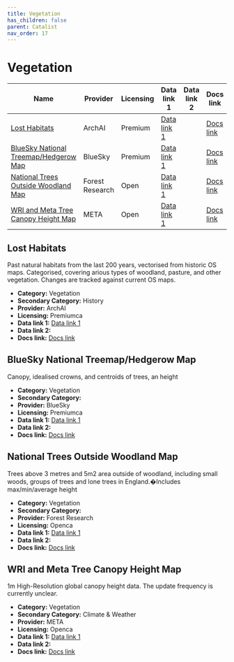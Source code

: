 ```yaml
---
title: Vegetation
has_children: false
parent: Catalist
nav_order: 17
---
```


# Vegetation

| Name                                                                            | Provider        | Licensing | Data link 1                                                                                                 | Data link 2 | Docs link                                                                                           |
| ------------------------------------------------------------------------------- | --------------- | --------- | ----------------------------------------------------------------------------------------------------------- | ----------- | --------------------------------------------------------------------------------------------------- |
| [Lost Habitats](#lost-habitats)                                                 | ArchAI          | Premium   | [Data link 1](https://www.archai.io/contact)                                                                |             | [Docs link](https://www.archai.io/historichabitats)                                                 |
| [BlueSky National Treemap/Hedgerow Map](#bluesky-national-treemap/hedgerow-map) | BlueSky         | Premium   | [Data link 1](https://www.blueskymapshop.com/maps/ntm-v2)                                                   |             | [Docs link](https://bluesky-world.com/ntm/)                                                         |
| [National Trees Outside Woodland Map](#national-trees-outside-woodland-map)     | Forest Research | Open      | [Data link 1](https://data-forestry.opendata.arcgis.com/documents/01667a77c65f4fd9aaf6a45279373a25/explore) |             | [Docs link](https://www.forestresearch.gov.uk/tools-and-resources/fthr/trees-outside-woodland-map/) |
| [WRI and Meta Tree Canopy Height Map](#wri-and-meta-tree-canopy-height-map)     | META            | Open      | [Data link 1](https://registry.opendata.aws/dataforgood-fb-forests/)                                        |             | [Docs link](https://github.com/facebookresearch/HighResCanopyHeight)                                |

## Lost Habitats

Past natural habitats from the last 200 years, vectorised from historic OS maps. Categorised, covering arious types of woodland, pasture, and other vegetation. Changes are tracked against current OS maps.

- **Category:** Vegetation
- **Secondary Category:** History
- **Provider:** ArchAI
- **Licensing:** Premiumca
- **Data link 1:** [Data link 1](https://www.archai.io/contact)
- **Data link 2:** 
- **Docs link:** [Docs link](https://www.archai.io/historichabitats)



## BlueSky National Treemap/Hedgerow Map

Canopy, idealised crowns, and centroids of trees, an height

- **Category:** Vegetation
- **Secondary Category:** 
- **Provider:** BlueSky
- **Licensing:** Premiumca
- **Data link 1:** [Data link 1](https://www.blueskymapshop.com/maps/ntm-v2)
- **Data link 2:** 
- **Docs link:** [Docs link](https://bluesky-world.com/ntm/)



## National Trees Outside Woodland Map

Trees above 3 metres and 5m2 area outside of woodland, including small woods, groups of trees and lone trees in England.�Includes max/min/average height

- **Category:** Vegetation
- **Secondary Category:** 
- **Provider:** Forest Research
- **Licensing:** Openca
- **Data link 1:** [Data link 1](https://data-forestry.opendata.arcgis.com/documents/01667a77c65f4fd9aaf6a45279373a25/explore)
- **Data link 2:** 
- **Docs link:** [Docs link](https://www.forestresearch.gov.uk/tools-and-resources/fthr/trees-outside-woodland-map/)



## WRI and Meta Tree Canopy Height Map

1m High-Resolution global canopy height data. The update frequency is currently unclear.

- **Category:** Vegetation
- **Secondary Category:** Climate & Weather
- **Provider:** META
- **Licensing:** Openca
- **Data link 1:** [Data link 1](https://registry.opendata.aws/dataforgood-fb-forests/)
- **Data link 2:** 
- **Docs link:** [Docs link](https://github.com/facebookresearch/HighResCanopyHeight)

